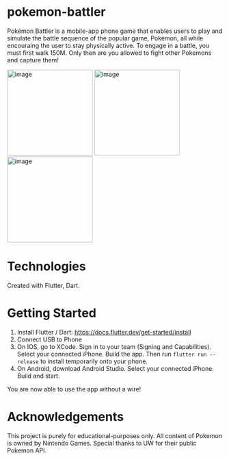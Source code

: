 # pokemon-battler

Pokémon Battler is a mobile-app phone game that enables users to play and simulate the battle sequence of the popular game, Pokémon, all while encouraing the user to stay physically active. To engage in a battle, you must first walk 150M. Only then are you allowed to fight other Pokemons and capture them!

<img width="200" alt="image" src="https://github.com/danhiel/pokemon-battler/assets/37600852/c2b9e3ae-53bc-4046-a92c-ffa15a7f7adb">
 <img width="200" alt="image" src="https://github.com/danhiel/pokemon-battler/assets/37600852/ad5c9cae-0f3e-4918-b0bc-49f49fa3909a"> <img width="200" alt="image" src="https://github.com/danhiel/pokemon-battler/assets/37600852/60765ed5-94fd-4f39-8edd-fc5a0ddb89b2">


# Technologies

Created with Flutter, Dart.

# Getting Started

1) Install Flutter / Dart: https://docs.flutter.dev/get-started/install
2) Connect USB to Phone
3) On IOS, go to XCode. Sign in to your team (Signing and Capabilities). Select your connected iPhone. Build the app. Then run ```flutter run --release``` to install temporarily onto your phone.
4) On Android, download Android Studio. Select your connected iPhone. Build and start.

You are now able to use the app without a wire!

# Acknowledgements

This project is purely for educational-purposes only.
All content of Pokemon is owned by Nintendo Games.
Special thanks to UW for their public Pokemon API.
